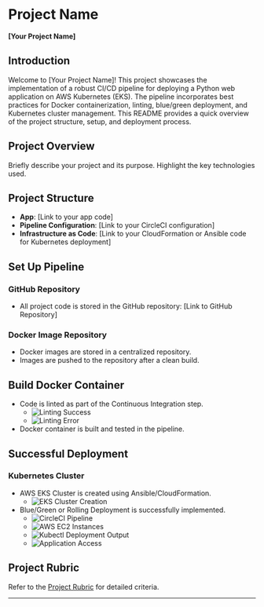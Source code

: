 # Project Name

**[Your Project Name]**

## Introduction

Welcome to [Your Project Name]! This project showcases the implementation of a robust CI/CD pipeline for deploying a Python web application on AWS Kubernetes (EKS). The pipeline incorporates best practices for Docker containerization, linting, blue/green deployment, and Kubernetes cluster management. This README provides a quick overview of the project structure, setup, and deployment process.

## Project Overview

Briefly describe your project and its purpose. Highlight the key technologies used.

## Project Structure

- **App**: [Link to your app code]
- **Pipeline Configuration**: [Link to your CircleCI configuration]
- **Infrastructure as Code**: [Link to your CloudFormation or Ansible code for Kubernetes deployment]

## Set Up Pipeline

### GitHub Repository

- All project code is stored in the GitHub repository: [Link to GitHub Repository]

### Docker Image Repository

- Docker images are stored in a centralized repository.
- Images are pushed to the repository after a clean build.

## Build Docker Container

- Code is linted as part of the Continuous Integration step.
  - ![Linting Success](link-to-lint-success-screenshot.png)
  - ![Linting Error](link-to-lint-error-screenshot.png)
- Docker container is built and tested in the pipeline.

## Successful Deployment

### Kubernetes Cluster

- AWS EKS Cluster is created using Ansible/CloudFormation.
  - ![EKS Cluster Creation](link-to-eks-cluster-screenshot.png)
- Blue/Green or Rolling Deployment is successfully implemented.
  - ![CircleCI Pipeline](link-to-circleci-pipeline-screenshot.png)
  - ![AWS EC2 Instances](link-to-ec2-instances-screenshot.png)
  - ![Kubectl Deployment Output](link-to-kubectl-output-screenshot.png)
  - ![Application Access](link-to-application-access-screenshot.png)



## Project Rubric

Refer to the [Project Rubric](link-to-rubric.md) for detailed criteria.

---
